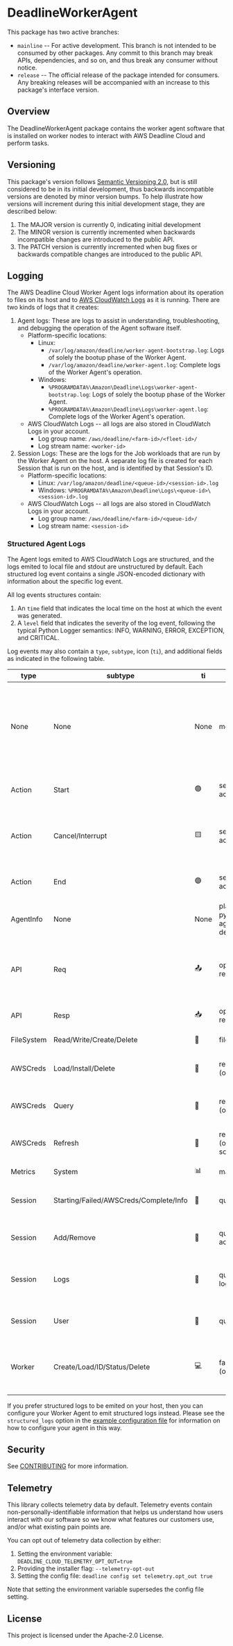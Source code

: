 # DeadlineWorkerAgent

This package has two active branches:

- `mainline` -- For active development. This branch is not intended to be consumed by other packages.
   Any commit to this branch may break APIs, dependencies, and so on, and thus break any consumer
   without notice.
- `release` -- The official release of the package intended for consumers. Any breaking releases will
   be accompanied with an increase to this package's interface version.

## Overview

The DeadlineWorkerAgent package contains the worker agent software that is installed on worker nodes
to interact with AWS Deadline Cloud and perform tasks.

## Versioning

This package's version follows [Semantic Versioning 2.0](https://semver.org/), but is still considered to be in its
initial development, thus backwards incompatible versions are denoted by minor version bumps. To help illustrate how
versions will increment during this initial development stage, they are described below:

1. The MAJOR version is currently 0, indicating initial development
2. The MINOR version is currently incremented when backwards incompatible changes are introduced to the public API.
3. The PATCH version is currently incremented when bug fixes or backwards compatible changes are introduced to the public API.

## Logging

The AWS Deadline Cloud Worker Agent logs information about its operation to files on its host and to
[AWS CloudWatch Logs](https://docs.aws.amazon.com/cloudwatch/#amazon-cloudwatch-logs) as it is running. There are two kinds of
logs that it creates:

1. Agent logs: These are logs to assist in understanding, troubleshooting, and debugging the operation of the Agent software itself.
    - Platform-specific locations:
        - Linux:
            - `/var/log/amazon/deadline/worker-agent-bootstrap.log`: Logs of solely the bootup phase of the Worker Agent.
            - `/var/log/amazon/deadline/worker-agent.log`: Complete logs of the Worker Agent's operation.
        - Windows:
            - `%PROGRAMDATA%\Amazon\Deadline\Logs\worker-agent-bootstrap.log`: Logs of solely the bootup phase of the Worker Agent.
            - `%PROGRAMDATA%\Amazon\Deadline\Logs\worker-agent.log`: Complete logs of the Worker Agent's operation.
    - AWS CloudWatch Logs -- all logs are also stored in CloudWatch Logs in your account.
        - Log group name: `/aws/deadline/<farm-id>/<fleet-id>/`
        - Log stream name: `<worker-id>`
2. Session Logs: These are the logs for the Job workloads that are run by the Worker Agent on the host. A separate log file is
   created for each Session that is run on the host, and is identified by that Session's ID.
    - Platform-specific locations:
        - Linux: `/var/log/amazon/deadline/<queue-id>/<session-id>.log`
        - Windows: `%PROGRAMDATA%\Amazon\Deadline\Logs\<queue-id>\<session-id>.log`
    - AWS CloudWatch Logs -- all logs are also stored in CloudWatch Logs in your account.
        - Log group name: `/aws/deadline/<farm-id>/<queue-id>/`
        - Log stream name: `<session-id>`

### Structured Agent Logs

The Agent logs emited to AWS CloudWatch Logs are structured, and the logs emited to local file and stdout are
unstructured by default. Each structured log event contains a single JSON-encoded dictionary
with information about the specific log event.

All log events structures contain:

1. An `time` field that indicates the local time on the host at which the event was generated.
2. A `level` field that indicates the severity of the log event, following the typical Python Logger
   semantics: INFO, WARNING, ERROR, EXCEPTION, and CRITICAL.

Log events may also contain a `type`, `subtype`, icon (`ti`), and additional fields as indicated in the following table.

| type | subtype | ti | fields | purpose |
| --- | --- | --- | --- | --- |
| None | None | None | message | A simple status message or update and its log level. These messages may change at any time and must not be relied upon for automation. |
| Action | Start | 🟢 | session_id; queue_id; job_id; action_id; message | A SessionAction has started running. |
| Action | Cancel/Interrupt | 🟨 | session_id; queue_id; job_id; action_id; message | A cancel/interrupt of a SessionAction has been initiated. |
| Action | End | 🟣 | session_id; queue_id; job_id; action_id; status; message | A SessionAction has completed running. |
| AgentInfo | None | None | platform; python[interpreter,version]; agent[version,installedAt,runningAs]; depenencies | Information about the running Agent software. |
| API | Req | 📤 | operation; request_url; params; resource (optional) | A request to an AWS API. Only requests to AWS Deadline Cloud APIs contain a resource field. |
| API | Resp | 📥 | operation; params; status_code, request_id; error (optional) | A response from an AWS API request. |
| FileSystem | Read/Write/Create/Delete | 💾 | filepath; message | A filesystem operation. |
| AWSCreds | Load/Install/Delete | 🔑 | resource; message; role_arn (optional) | Related to an operation for AWS Credentials. |
| AWSCreds | Query | 🔑 | resource; message; role_arn (optional); expiry (optional) | Related to an operation for AWS Credentials. |
| AWSCreds | Refresh | 🔑 | resource; message; role_arn (optional); expiry (optional); scheduled_time (optional) | Related to an operation for AWS Credentials. |
| Metrics | System | 📊 | many | System metrics. |
| Session | Starting/Failed/AWSCreds/Complete/Info | 🔷 | queue_id; job_id; session_id | An update or information related to a Session. |
| Session | Add/Remove | 🔷 | queue_id; job_id; session_id; action_ids | Adding or removing SessionActions in a Session. |
| Session | Logs | 🔷 | queue_id; job_id; session_id; log_dest | Information regarding where the Session logs are located. |
| Session | User | 🔷 | queue_id; job_id; session_id; user | The user that a Session is running Actions as. |
| Worker | Create/Load/ID/Status/Delete | 💻 | farm_id; fleet_id; worker_id (optional); message | A notification related to a Worker resource within AWS Deadline Cloud. |

If you prefer structured logs to be emited on your host, then you can configure your Worker Agent to emit structured logs instead. Please see the
`structured_logs` option in the [example configuration file](https://github.com/aws-deadline/deadline-cloud-worker-agent/blob/release/src/deadline_worker_agent/installer/worker.toml.example)
for information on how to configure your agent in this way.

## Security

See [CONTRIBUTING](CONTRIBUTING.md#security-issue-notifications) for more information.

## Telemetry

This library collects telemetry data by default. Telemetry events contain non-personally-identifiable information that helps us understand how users interact with our software so we know what features our customers use, and/or what existing pain points are.

You can opt out of telemetry data collection by either:

1. Setting the environment variable: `DEADLINE_CLOUD_TELEMETRY_OPT_OUT=true`
2. Providing the installer flag: `--telemetry-opt-out`
3. Setting the config file: `deadline config set telemetry.opt_out true`

Note that setting the environment variable supersedes the config file setting.

## License

This project is licensed under the Apache-2.0 License.
